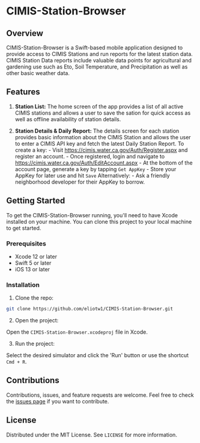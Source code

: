 # CIMIS-Station-Browser

## Overview
 CIMIS-Station-Browser is a Swift-based mobile application designed to provide access to CIMIS Stations and run reports for the latest station data. CIMIS Station Data reports include valuable data points for agricultural and gardening use such as Eto, Soil Temperature, and Precipitation as well as other basic weather data.

## Features

1. **Station List:** The home screen of the app provides a list of all active CIMIS stations and allows a user to save the sation for quick access as well as offline availability of station details.

2. **Station Details & Daily Report:** The details screen for each station provides basic information about the CIMIS Station and allows the user to enter a CIMIS API key and fetch the latest Daily Station Report. To create a key:
        - Visit https://cimis.water.ca.gov/Auth/Register.aspx and register an account. 
        - Once registered, login and navigate to https://cimis.water.ca.gov/Auth/EditAccount.aspx
        - At the bottom of the account page, generate a key by tapping `Get AppKey`
        - Store your AppKey for later use and hit `Save`
    Alternatively:
        - Ask a friendly neighborhood developer for their AppKey to borrow.

## Getting Started

To get the CIMIS-Station-Browser running, you'll need to have Xcode installed on your machine. You can clone this project to your local machine to get started.

### Prerequisites

- Xcode 12 or later
- Swift 5 or later
- iOS 13 or later

### Installation

1. Clone the repo:

```bash
git clone https://github.com/eliotw1/CIMIS-Station-Browser.git
```

2. Open the project:

Open the `CIMIS-Station-Browser.xcodeproj` file in Xcode.

3. Run the project:

Select the desired simulator and click the 'Run' button or use the shortcut `Cmd + R`.

## Contributions

Contributions, issues, and feature requests are welcome. Feel free to check the [issues page](https://github.com/eliotw1/CIMIS-Station-Browser/issues) if you want to contribute.

## License

Distributed under the MIT License. See `LICENSE` for more information.
